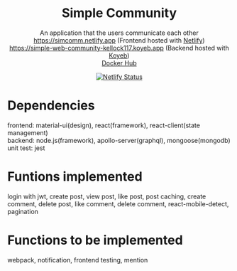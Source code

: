<h1 align="center">
  Simple Community
</h1>
<p align="center">
  <a>An application that the users communicate each other</a>
  <br/>
  <a href="https://simcomm.netlify.app">https://simcomm.netlify.app</a>
  (Frontend hosted with <a href="https://www.netlify.com/" target="_blank">Netlify</a>) <br/>
  <a href="https://simple-web-community-kellock117.koyeb.app/">https://simple-web-community-kellock117.koyeb.app</a> 
  (Backend hosted with <a href="https://app.koyeb.com/" target="_blank">Koyeb</a>) <br/>
  <a href="https://hub.docker.com/repository/docker/doctor1118/web-community">Docker Hub</a>
</p>
<p align="center">
  <a href="https://app.netlify.com/sites/simcomm/deploys" target="_blank">
    <img src="https://api.netlify.com/api/v1/badges/2877bf24-b6e1-47b5-a112-40060aa72f6a/deploy-status" alt="Netlify Status" />
  </a>
</p>

# Dependencies

frontend: material-ui(design), react(framework), react-client(state management) <br />
backend: node.js(framework), apollo-server(graphql), mongoose(mongodb) <br />
unit test: jest

# Funtions implemented

login with jwt, create post, view post, like post, post caching, create comment, delete post, like comment, delete comment, react-mobile-detect, pagination

# Functions to be implemented

webpack, notification, frontend testing, mention
